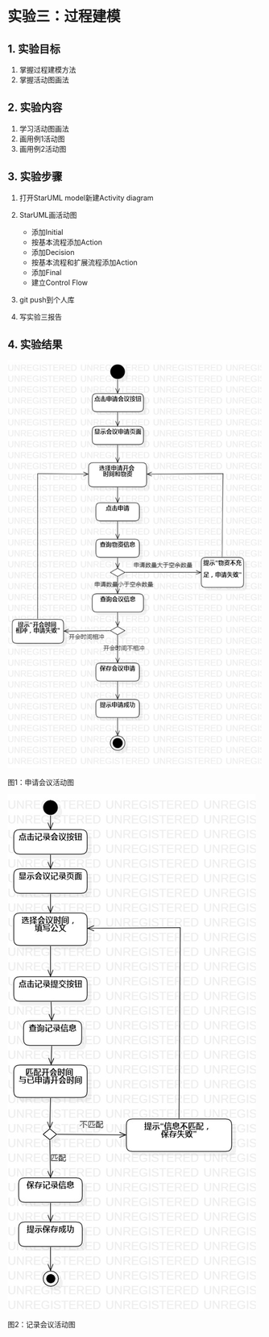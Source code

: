 ﻿# 实验三：过程建模

## 1. 实验目标

1. 掌握过程建模方法
2. 掌握活动图画法


## 2. 实验内容

1. 学习活动图画法
2. 画用例1活动图
3. 画用例2活动图


## 3. 实验步骤

1. 打开StarUML model新建Activity diagram
2. StarUML画活动图
   - 添加Initial
   - 按基本流程添加Action
   - 添加Decision
   - 按基本流程和扩展流程添加Action
   - 添加Final
   - 建立Control Flow
   
3. git push到个人库
4. 写实验三报告


## 4. 实验结果

![用例图](./Activity1.jpg)

图1：申请会议活动图

![用例图](./Activity2.jpg)

图2：记录会议活动图


